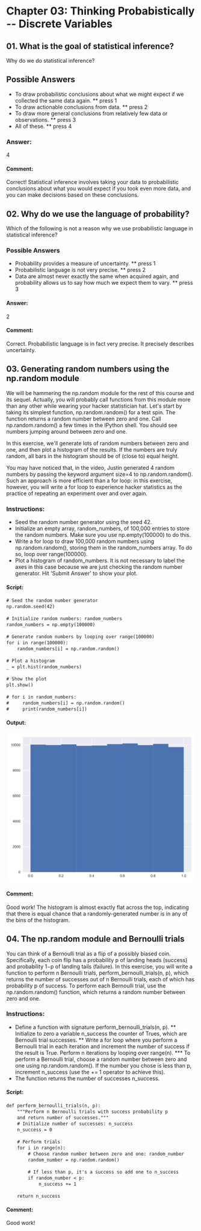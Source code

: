 # Chapter 03: Thinking Probabistically -- Discrete Variables

## 01. What is the goal of statistical inference?

Why do we do statistical inference?

## Possible Answers
* To draw probabilistic conclusions about what we might expect if we collected the same data again.
** press 1
* To draw actionable conclusions from data.
** press 2
* To draw more general conclusions from relatively few data or observations.
** press 3
* All of these.
** press 4

### Answer:
4

#### Comment:
Correct! Statistical inference involves taking your data to probabilistic conclusions about what you would expect if you took even more data, and you can make decisions based on these conclusions.

## 02. Why do we use the language of probability?
Which of the following is not a reason why we use probabilistic language in statistical inference?

### Possible Answers
* Probability provides a measure of uncertainty.
** press 1
* Probabilistic language is not very precise.
** press 2
* Data are almost never exactly the same when acquired again, and probability allows us to say how much we expect them to vary.
** press 3

#### Answer:
2

#### Comment:
Correct. Probabilistic language is in fact very precise. It precisely describes uncertainty.

## 03. Generating random numbers using the np.random module
We will be hammering the np.random module for the rest of this course and its sequel. Actually, you will probably call functions from this module more than any other while wearing your hacker statistician hat. Let's start by taking its simplest function, np.random.random() for a test spin. The function returns a random number between zero and one. Call np.random.random() a few times in the IPython shell. You should see numbers jumping around between zero and one.

In this exercise, we'll generate lots of random numbers between zero and one, and then plot a histogram of the results. If the numbers are truly random, all bars in the histogram should be of (close to) equal height.

You may have noticed that, in the video, Justin generated 4 random numbers by passing the keyword argument size=4 to np.random.random(). Such an approach is more efficient than a for loop: in this exercise, however, you will write a for loop to experience hacker statistics as the practice of repeating an experiment over and over again.

### Instructions:
* Seed the random number generator using the seed 42.
* Initialize an empty array, random_numbers, of 100,000 entries to store the random numbers. Make sure you use np.empty(100000) to do this.
* Write a for loop to draw 100,000 random numbers using np.random.random(), storing them in the random_numbers array. To do so, loop over range(100000).
* Plot a histogram of random_numbers. It is not necessary to label the axes in this case because we are just checking the random number generator. Hit 'Submit Answer' to show your plot.

#### Script:
```
# Seed the random number generator
np.random.seed(42)

# Initialize random numbers: random_numbers
random_numbers = np.empty(100000)

# Generate random numbers by looping over range(100000)
for i in range(100000):
    random_numbers[i] = np.random.random()

# Plot a histogram
_ = plt.hist(random_numbers)

# Show the plot
plt.show()

# for i in random_numbers:
#     random_numbers[i] = np.random.random()
#     print(random_numbers[i])
```
#### Output:
![Alt text](./random_hist.svg)

#### Comment:
Good work! The histogram is almost exactly flat across the top, indicating that there is equal chance that a randomly-generated number is in any of the bins of the histogram.

## 04. The np.random module and Bernoulli trials
You can think of a Bernoulli trial as a flip of a possibly biased coin. Specifically, each coin flip has a probability p of landing heads (success) and probability 1−p of landing tails (failure). In this exercise, you will write a function to perform n Bernoulli trials, perform_bernoulli_trials(n, p), which returns the number of successes out of n Bernoulli trials, each of which has probability p of success. To perform each Bernoulli trial, use the np.random.random() function, which returns a random number between zero and one.

### Instructions:
* Define a function with signature perform_bernoulli_trials(n, p).
** Initialize to zero a variable n_success the counter of Trues, which are Bernoulli trial successes.
** Write a for loop where you perform a Bernoulli trial in each iteration and increment the number of success if the result is True. Perform n iterations by looping over range(n).
*** To perform a Bernoulli trial, choose a random number between zero and one using np.random.random(). If the number you chose is less than p, increment n_success (use the += 1 operator to achieve this).
* The function returns the number of successes n_success.

#### Script:
```
def perform_bernoulli_trials(n, p):
    """Perform n Bernoulli trials with success probability p
    and return number of successes."""
    # Initialize number of successes: n_success
    n_success = 0

    # Perform trials
    for i in range(n):
        # Choose random number between zero and one: random_number
        random_number = np.random.random()

        # If less than p, it's a success so add one to n_success
        if random_number < p:
            n_success += 1

    return n_success
```
#### Comment:
Good work!
